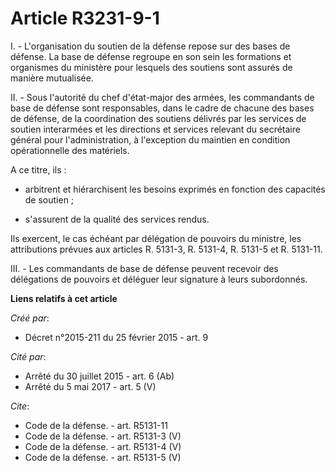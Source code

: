 # Article R3231-9-1

I. - L'organisation du soutien de la défense repose sur des bases de défense. La base de défense regroupe en son sein les
formations et organismes du ministère pour lesquels des soutiens sont assurés de manière mutualisée. 

II. - Sous l'autorité du chef d'état-major des armées, les commandants de base de défense sont responsables, dans le cadre de
chacune des bases de défense, de la coordination des soutiens délivrés par les services de soutien interarmées et les
directions et services relevant du secrétaire général pour l'administration, à l'exception du maintien en condition
opérationnelle des matériels. 

A ce titre, ils :

- arbitrent et hiérarchisent les besoins exprimés en fonction des capacités de soutien ;

- s'assurent de la qualité des services rendus. 

Ils exercent, le cas échéant par délégation de pouvoirs du ministre, les attributions prévues aux articles R. 5131-3, R.
5131-4, R. 5131-5 et R. 5131-11. 

III. - Les commandants de base de défense peuvent recevoir des délégations de pouvoirs et déléguer leur signature à leurs
subordonnés.

**Liens relatifs à cet article**

_Créé par_:

  - Décret n°2015-211 du 25 février 2015 - art. 9

_Cité par_:

  - Arrêté du 30 juillet 2015 - art. 6 (Ab)
  - Arrêté du 5 mai 2017 - art. 5 (V)

_Cite_:

  - Code de la défense. - art. R5131-11
  - Code de la défense. - art. R5131-3 (V)
  - Code de la défense. - art. R5131-4 (V)
  - Code de la défense. - art. R5131-5 (V)
